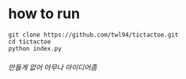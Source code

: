 # how to run
```
git clone https://github.com/twl94/tictactoe.git
cd tictactoe
python index.py
```

###### 만들게 없어 아무나 아이디어좀